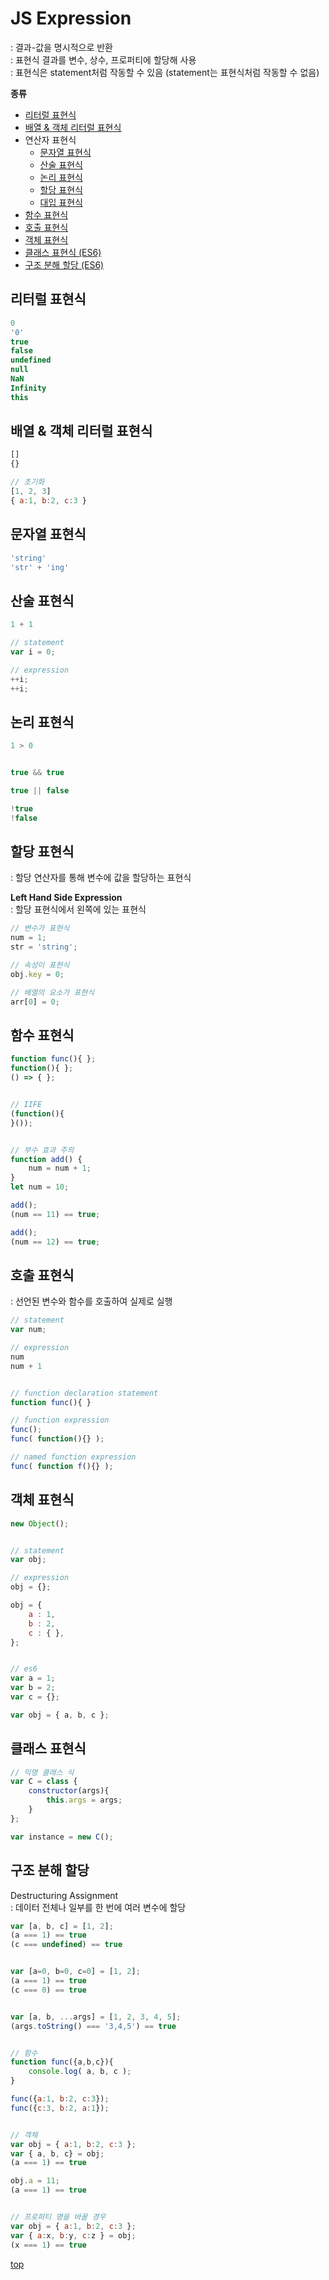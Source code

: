 # JS Expression
: 결과-값을 명시적으로 반환     
: 표현식 결과를 변수, 상수, 프로퍼티에 할당해 사용         
: 표현식은 statement처럼 작동할 수 있음 (statement는 표현식처럼 작동할 수 없음)

**종류**   
- [리터럴 표현식](#리터럴-표현식)
- [배열 & 객체 리터럴 표현식](#배열--객체-리터럴-표현식)
- 연산자 표현식
    - [문자열 표현식](#문자열-표현식)
    - [산술 표현식](#산술-표현식)
    - [논리 표현식](#논리-표현식)
    - [할당 표현식](#할당-표현식)
    - [대입 표현식](#대입-표현식)
- [함수 표현식](#함수-표현식)
- [호출 표현식](#호출-표현식)
- [객체 표현식](#객체-표현식)
- [클래스 표현식 (ES6)](#클래스-표현식)
- [구조 분해 할당 (ES6)](#구조-분해-할당)



## 리터럴 표현식

```js
0
'0'
true
false
undefined
null
NaN
Infinity
this
```



## 배열 & 객체 리터럴 표현식

```js
[]
{}

// 초기화
[1, 2, 3]
{ a:1, b:2, c:3 }
```



## 문자열 표현식

```js
'string'
'str' + 'ing'
```



## 산술 표현식

```js
1 + 1

// statement
var i = 0;

// expression
++i;
++i;
```



## 논리 표현식

```js
1 > 0


true && true

true || false

!true
!false
```



## 할당 표현식  
: 할당 연산자를 통해 변수에 값을 할당하는 표현식

**Left Hand Side Expression**   
: 할당 표현식에서 왼쪽에 있는 표현식

```js
// 변수가 표현식  
num = 1;
str = 'string';

// 속성이 표현식
obj.key = 0;

// 배열의 요소가 표현식
arr[0] = 0;
```



## 함수 표현식

```js
function func(){ };
function(){ };
() => { };


// IIFE
(function(){
}());


// 부수 효과 주의
function add() {
    num = num + 1;
}
let num = 10;

add();
(num == 11) == true;

add();
(num == 12) == true;
```



## 호출 표현식
: 선언된 변수와 함수를 호출하여 실제로 실행    

```js
// statement
var num;

// expression
num
num + 1


// function declaration statement
function func(){ }

// function expression
func();
func( function(){} );

// named function expression
func( function f(){} );

```



## 객체 표현식

```js
new Object();


// statement
var obj;

// expression
obj = {};

obj = {
    a : 1,
    b : 2,
    c : { },
};


// es6
var a = 1;
var b = 2;
var c = {};

var obj = { a, b, c };
```



## 클래스 표현식

```js
// 익명 클래스 식
var C = class {
    constructor(args){
        this.args = args;
    }
};

var instance = new C();
```



## 구조 분해 할당
Destructuring Assignment    
: 데이터 전체나 일부를 한 번에 여러 변수에 할당   

```js
var [a, b, c] = [1, 2];
(a === 1) == true
(c === undefined) == true


var [a=0, b=0, c=0] = [1, 2];
(a === 1) == true
(c === 0) == true


var [a, b, ...args] = [1, 2, 3, 4, 5];
(args.toString() === '3,4,5') == true


// 함수
function func({a,b,c}){
    console.log( a, b, c );
}

func({a:1, b:2, c:3});
func({c:3, b:2, a:1});


// 객체
var obj = { a:1, b:2, c:3 };
var { a, b, c} = obj;
(a === 1) == true

obj.a = 11;
(a === 1) == true


// 프로퍼티 명을 바꿀 경우
var obj = { a:1, b:2, c:3 };
var { a:x, b:y, c:z } = obj;
(x === 1) == true
```



[top](#)
